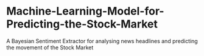 # Machine-Learning-Model-for-Predicting-the-Stock-Market
A Bayesian Sentiment Extractor for analysing news headlines and predicting the movement of the Stock Market
